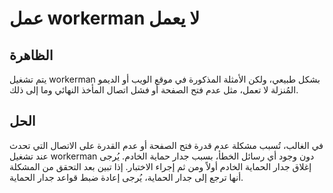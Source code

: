 # عمل workerman لا يعمل
## الظاهرة
يتم تشغيل workerman بشكل طبيعي، ولكن الأمثلة المذكورة في موقع الويب أو الديمو المُنزلة لا تعمل، مثل عدم فتح الصفحة أو فشل اتصال المأخذ النهائي وما إلى ذلك.

## الحل
في الغالب، تُسبب مشكلة عدم قدرة فتح الصفحة أو عدم القدرة على الاتصال التي تحدث عند تشغيل workerman دون وجود أي رسائل الخطأ، بسبب جدار حماية الخادم. يُرجى إغلاق جدار الحماية الخادم أولاً ومن ثم إجراء الاختبار. إذا تبين بعد التحقق من المشكلة أنها ترجع إلى جدار الحماية، يُرجى إعادة ضبط قواعد جدار الحماية.
